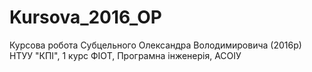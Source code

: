 # Kursova_2016_OP
Курсова робота Субцельного Олександра Володимировича (2016р)
НТУУ "КПІ", 1 курс ФІОТ, Програмна інженерія, АСОІУ
